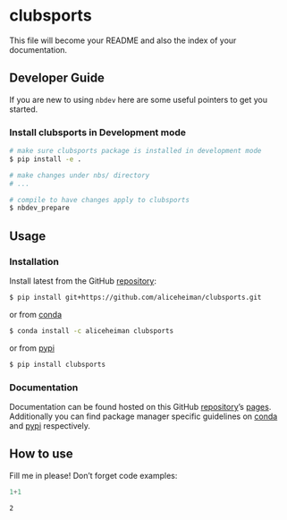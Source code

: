 # clubsports


<!-- WARNING: THIS FILE WAS AUTOGENERATED! DO NOT EDIT! -->

This file will become your README and also the index of your
documentation.

## Developer Guide

If you are new to using `nbdev` here are some useful pointers to get you
started.

### Install clubsports in Development mode

``` sh
# make sure clubsports package is installed in development mode
$ pip install -e .

# make changes under nbs/ directory
# ...

# compile to have changes apply to clubsports
$ nbdev_prepare
```

## Usage

### Installation

Install latest from the GitHub
[repository](https://github.com/aliceheiman/clubsports):

``` sh
$ pip install git+https://github.com/aliceheiman/clubsports.git
```

or from [conda](https://anaconda.org/aliceheiman/clubsports)

``` sh
$ conda install -c aliceheiman clubsports
```

or from [pypi](https://pypi.org/project/clubsports/)

``` sh
$ pip install clubsports
```

### Documentation

Documentation can be found hosted on this GitHub
[repository](https://github.com/aliceheiman/clubsports)’s
[pages](https://aliceheiman.github.io/clubsports/). Additionally you can
find package manager specific guidelines on
[conda](https://anaconda.org/aliceheiman/clubsports) and
[pypi](https://pypi.org/project/clubsports/) respectively.

## How to use

Fill me in please! Don’t forget code examples:

``` python
1+1
```

    2
